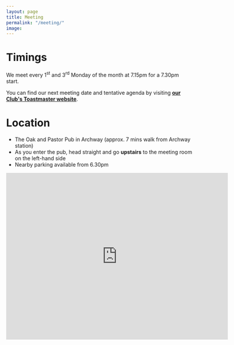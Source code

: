 ```yaml
---
layout: page
title: Meeting
permalink: "/meeting/"
image: 
---
```


# **Timings**

We meet every 1<sup>st</sup> and 3<sup>rd</sup> Monday of the month at 7.15pm for a 7.30pm start. 

You can find our next meeting date and tentative agenda by visiting [**our Club's Toastmaster website**](https://toastmasterclub.org/view_agenda.php?t=101461).



# **Location**

- The Oak and Pastor Pub in Archway (approx. 7 mins walk from Archway station)
- As you enter the pub, head straight and go **upstairs** to the meeting room on the left-hand side
- Nearby parking available from 6.30pm

<iframe src="https://www.google.com/maps/embed?pb=!1m18!1m12!1m3!1d2480.313246476679!2d-0.1364203!3d51.5624908!2m3!1f0!2f0!3f0!3m2!1i1024!2i768!4f13.1!3m3!1m2!1s0x48761bac099154a1%3A0x28204c996dcca512!2sOak%20%26%20Pastor!5e0!3m2!1sen!2suk!4v1748453233240!5m2!1sen!2suk" width="600" height="450" style="border:0;" allowfullscreen="" loading="lazy" referrerpolicy="no-referrer-when-downgrade"></iframe>
